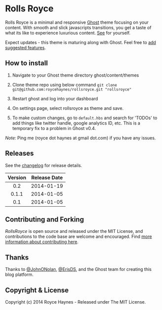 # Rolls Royce

Rolls Royce is a minimal and responsive [Ghost](http://ghost.org) theme focusing on your content. With smooth and slick javascripts transitions, you get a taste of what its like to experience luxurious content. [See](http://roycehaynes.com) for yourself.

Expect updates - this theme is maturing along with Ghost. Feel free to [add suggested features](https://github.com/roycehaynes/rollsroyce/issues?state=open).

## How to install

1. Navigate to your Ghost theme directory ghost/content/themes

2. Clone theme repo using below command ```git clone git@github.com:roycehaynes/rollsroyce.git "rollsroyce"```

3. Restart ghost and log into your dashboard

4. On settings page, select rollsroyce as theme and save.

5. To make custom changes, go to ```default.hbs``` and search for 'TODOs' to add things like twitter handle, google analytics ID, etc. This is a temporary fix to a problem in Ghost v0.4. 

*Note:* Ping me (royce dot haynes at gmail dot.com) if you have any issues.

## Releases

See the [changelog](CHANGELOG.md) for release details.

| Version | Release Date |
| :-----: | :----------: |
| 0.2 | 2014-01-19 |
| 0.1.1 | 2014-01-05 |
| 0.1 | 2014-01-05 |

## Contributing and Forking

*RollsRoyce* is open source and released under the MIT License, and contributions to the code base are welcome and encouraged. Find [more information about contributing here](CONTRIBUTING.md).

## Thanks

Thanks to [@JohnONolan](http://twitter.com/JohnONolan), [@ErisDS](http://twitter.com/ErisDS), and the Ghost team for creating this blog platform.

## Copyright & License

Copyright (c) 2014 Royce Haynes - Released under The MIT License.
